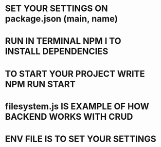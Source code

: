 # SET YOUR SETTINGS ON package.json (main, name)

# RUN IN TERMINAL NPM I TO INSTALL DEPENDENCIES

# TO START YOUR PROJECT WRITE NPM RUN START

# filesystem.js IS EXAMPLE OF HOW BACKEND WORKS WITH CRUD

# ENV FILE IS TO SET YOUR SETTINGS
